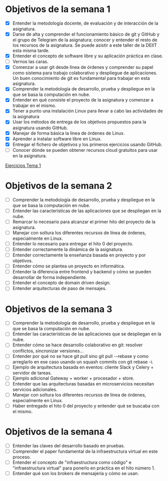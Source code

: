 # Objetivos de la semana 1

- [x] Entender la metodología docente, de evaluación y de interacción de la asignatura.
- [x] Darse de alta y comprender el funcionamiento básico de git y GitHub y el grupo de Telegram de la asignatura; conocer y entender el resto de los recursos de la asignatura. Se puede asistir a este taller de la DEIIT esta misma tarde.
- [x] Entender el concepto de software libre y su aplicación práctica en clase.
- [ ] Vernos las caras.
- [x] Comenzar a usar git desde línea de órdenes y comprender su papel como sistema para trabajo colaborativo y despliegue de aplicaciones. Un buen conocimiento de git es fundamental para trabajar en esta asignatura.
- [x] Comprender la metodología de desarrollo, prueba y despliegue en la que se basa la computación en nube.
- [x] Entender en qué consiste el proyecto de la asignatura y comenzar a trabajar en el mismo.
- [x] Tener a punto una instalación Linux para llevar a cabo las actividades de la asignatura
- [x] Usar los métodos de entrega de los objetivos propuestos para la asignatura usando GitHub.
- [x] Manejar de forma básica la línea de órdenes de Linux.
- [x] Aprender a instalar software libre en Linux.
- [x] Entregar el fichero de objetivos y los primeros ejercicios usando GitHub.
- [ ] Conocer dónde se pueden obtener recursos cloud gratuitos para usar en la asignatura.

[Ejercicios Tema 1](https://github.com/antoniosp7/Ejercicios-CC/tree/main/Tema1)

# Objetivos de la semana 2
- [ ] Comprender la metodología de desarrollo, prueba y despliegue en la que se basa la computación en nube.
- [ ] Entender las características de las aplicaciones que se despliegan en la nube.
- [ ] Remarcar lo necesario para alcanzar el primer hito del proyecto de la asignatura.
- [ ] Manejar con soltura los diferentes recursos de línea de órdenes, especialmente en Linux.
- [ ] Entender lo necesario para entregar el hito 0 del proyecto.
- [ ] Entender correctamente la dinámica de la asignatura.
- [ ] Entender correctamente la enseñanza basada en proyecto y por objetivos. 
- [ ] Entender cómo se plantea un proyecto en informática. 
- [ ] Entender la diferencia entre frontend y backend y cómo se pueden desarrollar de forma independiente. 
- [ ] Entender el concepto de domain driven design.
- [ ] Entender arquitecturas de paso de mensajes.

# Objetivos de la semana 3
 - [ ] Comprender la metodología de desarrollo, prueba y despliegue en la que se basa la computación en nube.
 - [ ] Entender las características de las aplicaciones que se despliegan en la nube.
 - [ ] Entender cómo se hace desarrollo colaborativo en git: resolver conflictos, sincronizar versiones...
 - [ ] Entender por qué no se hace git pull sino git pull --rebase y como arreglarlo en ese caso usando un squash commits con git rebase -i.
 - [ ] Ejemplo de arquitectura basada en eventos: cliente Slack y Celery + servidor de tareas.
 - [ ] Ejemplo adicional Gateway + worker + procesador + store.
 - [ ] Entender que las arquitecturas basadas en microservicios necesitan servicios adicionales.
 - [ ] Manejar con soltura los diferentes recursos de línea de órdenes, especialmente en Linux.
 - [ ] Haber entregado el hito 0 del proyecto y entender qué se buscaba con el mismo.

 # Objetivos de la semana 4
- [ ] Entender las claves del desarrollo basado en pruebas.
- [ ] Comprender el paper fundamental de la infraestructura virtual en este proceso.
- [ ] Entender el concepto de "infraestructura como código" e "infraestructura virtual" para ponerlo en práctica en el hito número 1.
- [ ] Entender qué son los brokers de mensajería y cómo se usan.
